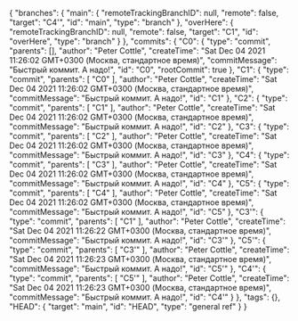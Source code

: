 {
  "branches": {
    "main": {
      "remoteTrackingBranchID": null,
      "remote": false,
      "target": "C4'",
      "id": "main",
      "type": "branch"
    },
    "overHere": {
      "remoteTrackingBranchID": null,
      "remote": false,
      "target": "C1",
      "id": "overHere",
      "type": "branch"
    }
  },
  "commits": {
    "C0": {
      "type": "commit",
      "parents": [],
      "author": "Peter Cottle",
      "createTime": "Sat Dec 04 2021 11:26:02 GMT+0300 (Москва, стандартное время)",
      "commitMessage": "Быстрый коммит. А надо!",
      "id": "C0",
      "rootCommit": true
    },
    "C1": {
      "type": "commit",
      "parents": [
        "C0"
      ],
      "author": "Peter Cottle",
      "createTime": "Sat Dec 04 2021 11:26:02 GMT+0300 (Москва, стандартное время)",
      "commitMessage": "Быстрый коммит. А надо!",
      "id": "C1"
    },
    "C2": {
      "type": "commit",
      "parents": [
        "C1"
      ],
      "author": "Peter Cottle",
      "createTime": "Sat Dec 04 2021 11:26:02 GMT+0300 (Москва, стандартное время)",
      "commitMessage": "Быстрый коммит. А надо!",
      "id": "C2"
    },
    "C3": {
      "type": "commit",
      "parents": [
        "C2"
      ],
      "author": "Peter Cottle",
      "createTime": "Sat Dec 04 2021 11:26:02 GMT+0300 (Москва, стандартное время)",
      "commitMessage": "Быстрый коммит. А надо!",
      "id": "C3"
    },
    "C4": {
      "type": "commit",
      "parents": [
        "C3"
      ],
      "author": "Peter Cottle",
      "createTime": "Sat Dec 04 2021 11:26:02 GMT+0300 (Москва, стандартное время)",
      "commitMessage": "Быстрый коммит. А надо!",
      "id": "C4"
    },
    "C5": {
      "type": "commit",
      "parents": [
        "C4"
      ],
      "author": "Peter Cottle",
      "createTime": "Sat Dec 04 2021 11:26:02 GMT+0300 (Москва, стандартное время)",
      "commitMessage": "Быстрый коммит. А надо!",
      "id": "C5"
    },
    "C3'": {
      "type": "commit",
      "parents": [
        "C1"
      ],
      "author": "Peter Cottle",
      "createTime": "Sat Dec 04 2021 11:26:22 GMT+0300 (Москва, стандартное время)",
      "commitMessage": "Быстрый коммит. А надо!",
      "id": "C3'"
    },
    "C5'": {
      "type": "commit",
      "parents": [
        "C3'"
      ],
      "author": "Peter Cottle",
      "createTime": "Sat Dec 04 2021 11:26:23 GMT+0300 (Москва, стандартное время)",
      "commitMessage": "Быстрый коммит. А надо!",
      "id": "C5'"
    },
    "C4'": {
      "type": "commit",
      "parents": [
        "C5'"
      ],
      "author": "Peter Cottle",
      "createTime": "Sat Dec 04 2021 11:26:23 GMT+0300 (Москва, стандартное время)",
      "commitMessage": "Быстрый коммит. А надо!",
      "id": "C4'"
    }
  },
  "tags": {},
  "HEAD": {
    "target": "main",
    "id": "HEAD",
    "type": "general ref"
  }
}
